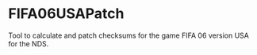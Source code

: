 # FIFA06USAPatch
Tool to calculate and patch checksums for the game FIFA 06 version USA for the NDS.
